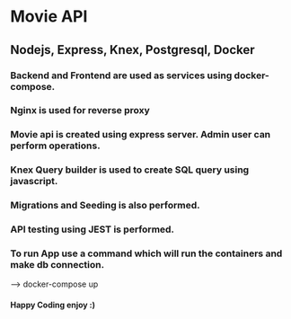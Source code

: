 # Movie API 
## Nodejs, Express, Knex, Postgresql, Docker

### Backend and Frontend are used as services using docker-compose.
### Nginx is used for reverse proxy 

### Movie api is created using express server. Admin user can perform operations.
### Knex Query builder is used to create SQL query using javascript.
### Migrations and Seeding is also performed.
### API testing using JEST is performed.

### To run App use a command which will run the containers and make db connection.

--> docker-compose up 

#### Happy Coding enjoy :)
